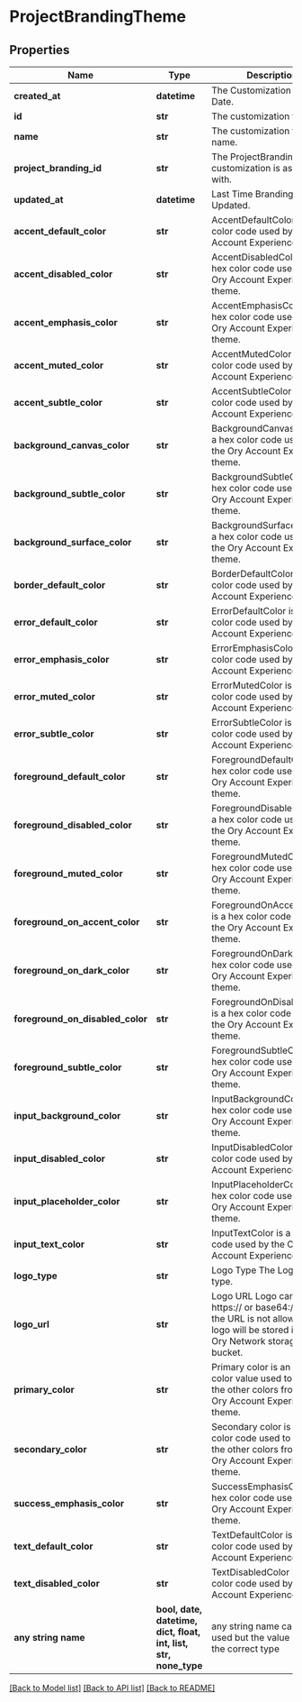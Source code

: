 # ProjectBrandingTheme


## Properties
Name | Type | Description | Notes
------------ | ------------- | ------------- | -------------
**created_at** | **datetime** | The Customization Creation Date. | [readonly] 
**id** | **str** | The customization theme ID. | [readonly] 
**name** | **str** | The customization theme name. | 
**project_branding_id** | **str** | The ProjectBranding ID this customization is associated with. | 
**updated_at** | **datetime** | Last Time Branding was Updated. | [readonly] 
**accent_default_color** | **str** | AccentDefaultColor is a hex color code used by the Ory Account Experience theme. | [optional] 
**accent_disabled_color** | **str** | AccentDisabledColor is a hex color code used by the Ory Account Experience theme. | [optional] 
**accent_emphasis_color** | **str** | AccentEmphasisColor is a hex color code used by the Ory Account Experience theme. | [optional] 
**accent_muted_color** | **str** | AccentMutedColor is a hex color code used by the Ory Account Experience theme. | [optional] 
**accent_subtle_color** | **str** | AccentSubtleColor is a hex color code used by the Ory Account Experience theme. | [optional] 
**background_canvas_color** | **str** | BackgroundCanvasColor is a hex color code used by the Ory Account Experience theme. | [optional] 
**background_subtle_color** | **str** | BackgroundSubtleColor is a hex color code used by the Ory Account Experience theme. | [optional] 
**background_surface_color** | **str** | BackgroundSurfaceColor is a hex color code used by the Ory Account Experience theme. | [optional] 
**border_default_color** | **str** | BorderDefaultColor is a hex color code used by the Ory Account Experience theme. | [optional] 
**error_default_color** | **str** | ErrorDefaultColor is a hex color code used by the Ory Account Experience theme. | [optional] 
**error_emphasis_color** | **str** | ErrorEmphasisColor is a hex color code used by the Ory Account Experience theme. | [optional] 
**error_muted_color** | **str** | ErrorMutedColor is a hex color code used by the Ory Account Experience theme. | [optional] 
**error_subtle_color** | **str** | ErrorSubtleColor is a hex color code used by the Ory Account Experience theme. | [optional] 
**foreground_default_color** | **str** | ForegroundDefaultColor is a hex color code used by the Ory Account Experience theme. | [optional] 
**foreground_disabled_color** | **str** | ForegroundDisabledColor is a hex color code used by the Ory Account Experience theme. | [optional] 
**foreground_muted_color** | **str** | ForegroundMutedColor is a hex color code used by the Ory Account Experience theme. | [optional] 
**foreground_on_accent_color** | **str** | ForegroundOnAccentColor is a hex color code used by the Ory Account Experience theme. | [optional] 
**foreground_on_dark_color** | **str** | ForegroundOnDarkColor is a hex color code used by the Ory Account Experience theme. | [optional] 
**foreground_on_disabled_color** | **str** | ForegroundOnDisabledColor is a hex color code used by the Ory Account Experience theme. | [optional] 
**foreground_subtle_color** | **str** | ForegroundSubtleColor is a hex color code used by the Ory Account Experience theme. | [optional] 
**input_background_color** | **str** | InputBackgroundColor is a hex color code used by the Ory Account Experience theme. | [optional] 
**input_disabled_color** | **str** | InputDisabledColor is a hex color code used by the Ory Account Experience theme. | [optional] 
**input_placeholder_color** | **str** | InputPlaceholderColor is a hex color code used by the Ory Account Experience theme. | [optional] 
**input_text_color** | **str** | InputTextColor is a hex color code used by the Ory Account Experience theme. | [optional] 
**logo_type** | **str** | Logo Type The Logo mime type. | [optional] 
**logo_url** | **str** | Logo URL Logo can be an https:// or base64:// URL. If the URL is not allowed, the logo will be stored inside the Ory Network storage bucket. | [optional] 
**primary_color** | **str** | Primary color is an hsla color value used to derive the other colors from for the Ory Account Experience theme. | [optional] 
**secondary_color** | **str** | Secondary color is a hsla color code used to derive the other colors from for the Ory Account Experience theme. | [optional] 
**success_emphasis_color** | **str** | SuccessEmphasisColor is a hex color code used by the Ory Account Experience theme. | [optional] 
**text_default_color** | **str** | TextDefaultColor is a hex color code used by the Ory Account Experience theme. | [optional] 
**text_disabled_color** | **str** | TextDisabledColor is a hex color code used by the Ory Account Experience theme. | [optional] 
**any string name** | **bool, date, datetime, dict, float, int, list, str, none_type** | any string name can be used but the value must be the correct type | [optional]

[[Back to Model list]](../README.md#documentation-for-models) [[Back to API list]](../README.md#documentation-for-api-endpoints) [[Back to README]](../README.md)


